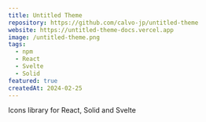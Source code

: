 ```yaml
---
title: Untitled Theme
repository: https://github.com/calvo-jp/untitled-theme
website: https://untitled-theme-docs.vercel.app
image: /untitled-theme.png
tags:
  - npm
  - React
  - Svelte
  - Solid
featured: true
createdAt: 2024-02-25
---
```


Icons library for React, Solid and Svelte
